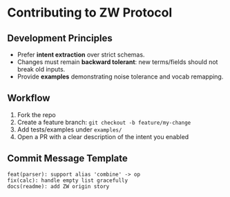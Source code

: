 # Contributing to ZW Protocol

## Development Principles
- Prefer **intent extraction** over strict schemas.
- Changes must remain **backward tolerant**: new terms/fields should not break old inputs.
- Provide **examples** demonstrating noise tolerance and vocab remapping.

## Workflow
1. Fork the repo
2. Create a feature branch: `git checkout -b feature/my-change`
3. Add tests/examples under `examples/`
4. Open a PR with a clear description of the intent you enabled

## Commit Message Template
```
feat(parser): support alias 'combine' -> op
fix(calc): handle empty list gracefully
docs(readme): add ZW origin story
```
